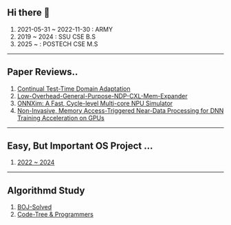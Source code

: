 ## Hi there 👋
1. 2021-05-31 ~ 2022-11-30 : ARMY
2. 2019 ~ 2024 : SSU CSE B.S
3. 2025 ~ : POSTECH CSE M.S
   
---
## Paper Reviews..
1. [Continual Test-Time Domain Adaptation](https://junhyeongs.notion.site/CoTTA-24-02-02-24-02-05-ff40b0f22f044c2897268c77ad435b8a)
2. [Low-Overhead-General-Purpose-NDP-CXL-Mem-Expander](https://junhyeongs.notion.site/Low-Overhead-General-Purpose-NDP-CXL-Mem-Expander-2ff1fc60c9ae4a3189789d8f69faf19e)
3. [ONNXim: A Fast, Cycle-level Multi-core NPU Simulator](https://junhyeongs.notion.site/ONNXim-A-Fast-Cycle-level-Multi-core-NPU-Simulator-bcf3ac65419a452e9acad560ff71bf39?pvs=25)
4. [Non-Invasive, Memory Access-Triggered Near-Data Processing for DNN Training Acceleration on GPUs](https://junhyeongs.notion.site/Non-Invasive-Memory-Access-Triggered-Near-Data-Processing-for-DNN-Training-Acceleration-on-GPUs-128c5078a5cd80ecb721da5de746761a?pvs=4)
---

## Easy, But Important OS Project ...
1. [2022 ~ 2024](https://github.com/20190511/OS_xv6)

---
## Algorithmd Study
1. [BOJ-Solved](https://github.com/20190511/AlgorithmTraining)
2. [Code-Tree & Programmers](http://github.com/20190511?tab=repositories)


<!--
**20190511/20190511** is a ✨ _special_ ✨ repository because its `README.md` (this file) appears on your GitHub profile.
- 🔭 I’m currently Searching and Learning on HW-SW Co-Optimizaing Technic
-->
